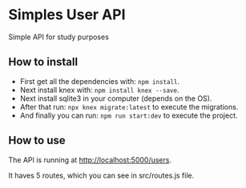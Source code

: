 # Simples User API

Simple API for study purposes

## How to install
- First get all the dependencies with: ```npm install```.
- Next install knex with: ```npm install knex --save```.
- Next install sqlite3 in your computer (depends on the OS).
- After that run: ```npx knex migrate:latest``` to execute the migrations.
- And finally you can run: ```npm run start:dev``` to execute the project.

## How to use
The API is running at [http://localhost:5000/users](http://localhost:5000/users).

It haves 5 routes, which you can see in src/routes.js file.